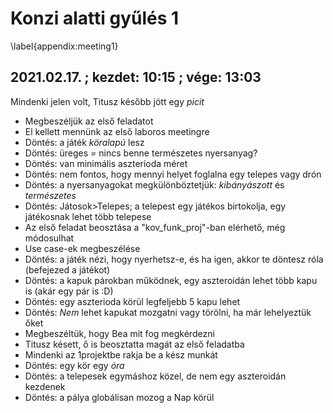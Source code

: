 # Konzi alatti gyűlés 1
\label{appendix:meeting1}

## 2021.02.17. ; kezdet: 10:15 ; vége: 13:03

Mindenki jelen volt, Titusz később jött egy *picit*

 - Megbeszéljük az első feladatot
 - El kellett mennünk az első laboros meetingre
 - Döntés: a játék *köralapú* lesz
 - Döntés: üreges *=* nincs benne természetes nyersanyag?
 - Döntés: van minimális aszterioda méret
 - Döntés: nem fontos, hogy mennyi helyet foglalna egy telepes vagy drón
 - Döntés: a nyersanyagokat megkülönböztetjük: *kibányászott* és *természetes*
 - Döntés: Játosok>Telepes; a telepest egy játékos birtokolja, egy játékosnak lehet több telepese
 - Az első feladat beosztása a "kov_funk_proj"-ban elérhető, még módosulhat
 - Use case-ek megbeszélése
 - Döntés: a játék nézi, hogy nyerhetsz-e, és ha igen, akkor te döntesz róla (befejezed a játékot)
 - Döntés: a kapuk párokban működnek, egy aszteroidán lehet több kapu is (akár egy pár is :D)
 - Döntés: egy aszterioda körül legfeljebb 5 kapu lehet
 - Döntés: *Nem* lehet kapukat mozgatni vagy törölni, ha már lehelyeztük őket
 - Megbeszéltük, hogy Bea mit fog megkérdezni
 - Titusz késett, ő is beosztatta magát az első feladatba
 - Mindenki az 1projektbe rakja be a kész munkát
 - Döntés: egy kör egy *óra*
 - Döntés: a telepesek egymáshoz közel, de nem egy aszteroidán kezdenek
 - Döntés: a pálya globálisan mozog a Nap körül
